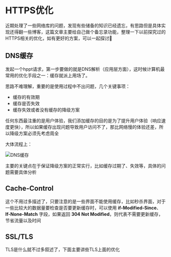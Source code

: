 # HTTPS优化

近期处理了一些网络库的问题，发现有些储备的知识已经遗忘，有思路但是具体实现还得翻一些博客，这篇文章主要给自己做个备忘录功能，整理一下以前探究过的HTTPS相关的优化，如有更好的方案，可以一起探讨🥺

## DNS缓存

发起一个hppt请求，第一步要做的就是DNS解析（应用层方面），这时候计算机最常用的优化手段之一：缓存就派上用场了。

思路不难理解，重要的是使用过程中不出问题，几个关键事项：

* 缓存的有效期
* 缓存是否失效
* 缓存失效或者没有缓存的降级方案

任何东西最注重的是用户体验，我们添加缓存的目的是为了提升用户体验（响应速度更快），所以如果缓存出现问题导致用户访问不了，那比网络慢的体验还差，所以降级方案必须先考虑周全

大体流程上：

![DNS缓存](https://user-images.githubusercontent.com/22512175/148319012-80643741-fbc9-433b-a503-069e657e8cf8.png)
  
主要的关键点在于保证降级方案的正常实行，比如缓存过期了、失效等，具体的问题需要具体分析

## Cache-Control

这个不用过多描述了，只要注意的是一些界面不能使用缓存，比如秒杀界面，对于一些比较大的数据量要检查是否要更新缓存时，可以使用 **if-Modified-Since**、**If-None-Match** 字段，如果返回 **304 Not Modified**，则代表不需要更新缓存，节省流量以及时间

## SSL/TLS

TLS是什么就不过多叙述了，下面主要讲些TLS上面的优化


